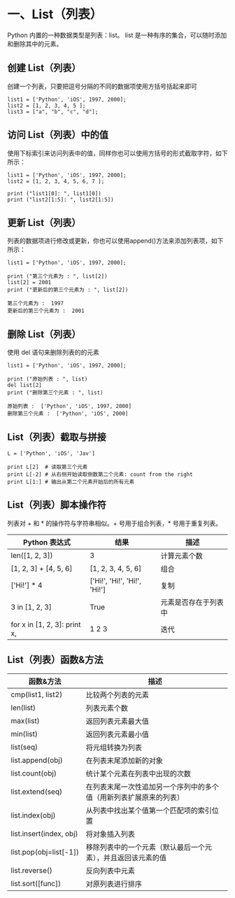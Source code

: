 # 一、List（列表） 

Python 内置的一种数据类型是列表：list。 list 是一种有序的集合，可以随时添加和删除其中的元素。

## 创建 List（列表） ##

创建一个列表，只要把逗号分隔的不同的数据项使用方括号括起来即可

```
list1 = ['Python', 'iOS', 1997, 2000];
list2 = [1, 2, 3, 4, 5 ];
list3 = ["a", "b", "c", "d"];
```

## 访问 List（列表）中的值 ##

使用下标索引来访问列表中的值，同样你也可以使用方括号的形式截取字符，如下所示：

```
list1 = ['Python', 'iOS', 1997, 2000];
list2 = [1, 2, 3, 4, 5, 6, 7 ];
 
print ("list1[0]: ", list1[0])
print ("list2[1:5]: ", list2[1:5])
```

## 更新 List（列表） ##

列表的数据项进行修改或更新，你也可以使用append()方法来添加列表项，如下所示：

```
list1 = ['Python', 'iOS', 1997, 2000];
 
print ("第三个元素为 : ", list[2])
list[2] = 2001
print ("更新后的第三个元素为 : ", list[2])

第三个元素为 :  1997
更新后的第三个元素为 :  2001
```

## 删除 List（列表） ##

使用 del 语句来删除列表的的元素

```
list1 = ['Python', 'iOS', 1997, 2000];
 
print ("原始列表 : ", list)
del list[2]
print ("删除第三个元素 : ", list)

原始列表 :  ['Python', 'iOS', 1997, 2000]
删除第三个元素 :  ['Python', 'iOS', 2000]
```

## List（列表）截取与拼接

```
L = ['Python', 'iOS', 'Jav']

print L[2]  # 读取第三个元素
print L[-2] # 从右侧开始读取倒数第二个元素: count from the right
print L[1:] # 输出从第二个元素开始后的所有元素
```

## List（列表）脚本操作符 ##

列表对 + 和 * 的操作符与字符串相似。+ 号用于组合列表，* 号用于重复列表。

|Python 表达式|结果|描述|
|-----------|-----|-----|
|len([1, 2, 3])|3|计算元素个数|
|[1, 2, 3] + [4, 5, 6]|	[1, 2, 3, 4, 5, 6]|	组合|
|['Hi!'] * 4|['Hi!', 'Hi!', 'Hi!', 'Hi!']|复制|
|3 in [1, 2, 3]|True|元素是否存在于列表中|
|for x in [1, 2, 3]: print x,|1 2 3|迭代|

## List（列表）函数&方法 ##

|函数&方法|描述|
|----|----|
|cmp(list1, list2)|比较两个列表的元素|
|len(list)|列表元素个数|
|max(list)|返回列表元素最大值|
|min(list)|返回列表元素最小值|
|list(seq)|将元组转换为列表|
|list.append(obj)|在列表末尾添加新的对象|
|list.count(obj)|统计某个元素在列表中出现的次数|
|list.extend(seq)|在列表末尾一次性追加另一个序列中的多个值（用新列表扩展原来的列表）|
|list.index(obj)|从列表中找出某个值第一个匹配项的索引位置|
|list.insert(index, obj)|将对象插入列表|
|list.pop(obj=list[-1])|移除列表中的一个元素（默认最后一个元素），并且返回该元素的值|
|list.reverse()|反向列表中元素|
|list.sort([func])|对原列表进行排序|
